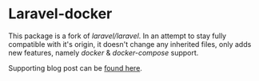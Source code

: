 # Laravel-docker

This package is a fork of _laravel/laravel_. In an attempt to stay fully compatible with it's origin, it doesn't change 
any inherited files, only adds new features, namely _docker_ & _docker-compose_ support.

Supporting blog post can be [found here](https://medium.com/@crocodile2u/laravel-with-docker-compose-de2190569084).
